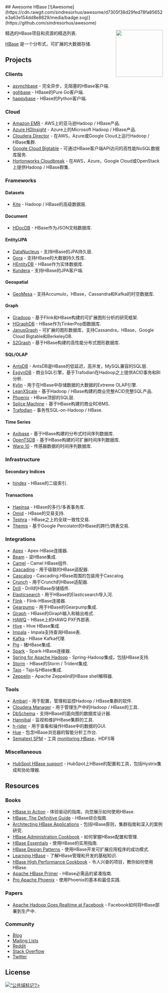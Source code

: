 <div class="github-widget" data-repo="rayokota/awesome-hbase"></div>
## Awesome HBase [![Awesome](https://cdn.rawgit.com/sindresorhus/awesome/d7305f38d29fed78fa85652e3a63e154dd8e8829/media/badge.svg)](https://github.com/sindresorhus/awesome)

[<img src="https://cdn.rawgit.com/rayokota/awesome-hbase/c197f415/hbase_logo_with_orca-2.png" align="right" width="150">](http://hbase.apache.org/)

精选的HBase项目和资源的精选列表.

[HBase](http://hbase.apache.org) 是一个分布式，可扩展的大数据存储.




    
## Projects

### Clients

* [asynchbase](https://github.com/OpenTSDB/asynchbase) - 完全异步，无阻塞的HBase客户端.
* [gohbase](https://github.com/tsuna/gohbase) -  HBase的Pure Go客户端.
* [happybase](https://github.com/wbolster/happybase) -  HBase的Python客户端.


### Cloud

* [Amazon EMR](https://aws.amazon.com/emr/) -  AWS上的亚马逊Hadoop / HBase产品.
* [Azure HDInsight](https://azure.microsoft.com/en-us/services/hdinsight/) -  Azure上的Microsoft Hadoop / HBase产品.
* [Cloudera Director](https://www.cloudera.com/products/product-components/cloudera-director.html) - 在AWS，Azure或Google Cloud上运行Hadoop / HBase集群.
* [Google Cloud Bigtable](https://cloud.google.com/bigtable/) - 可通过HBase客户端API访问的高性能NoSQL数据库服务.
* [Hortonworks Cloudbreak](https://hortonworks.com/open-source/cloudbreak/) - 在AWS，Azure，Google Cloud或OpenStack上提供Hadoop / HBase群集.

### Frameworks

#### Datasets

* [Kite](http://kitesdk.org) -  Hadoop / HBase的高级数据层.

#### Document

* [HDocDB](https://github.com/rayokota/hdocdb) -  HBase作为JSON文档数据库.

#### Entity/JPA

* [DataNucleus](http://www.datanucleus.org) - 支持HBase的JPA持久层.
* [Gora](http://gora.apache.org) - 支持HBase的大数据持久性库.
* [HEntityDB](https://github.com/rayokota/hentitydb) -  HBase作为实体数据库.
* [Kundera](https://github.com/impetus-opensource/Kundera) - 支持HBase的JPA客户端.

#### Geospatial

* [GeoMesa](http://www.geomesa.org/) - 支持Accumulo，HBase，Cassandra和Kafka的时空数据库.

#### Graph
* [Gradoop](https://github.com/dbs-leipzig/gradoop) - 基于Flink和HBase构建的可扩展图形分析的研究框架.
* [HGraphDB](https://github.com/rayokota/hgraphdb) -  HBase作为TinkerPop图数据库.
* [JanusGraph](http://janusgraph.org/) - 可扩展的图形数据库，支持Cassandra，HBase，Google Cloud Bigtable和BerkeleyDB.
* [S2Graph](http://s2graph.incubator.apache.org) - 基于HBase构建的高性能分布式图形数据库.

#### SQL/OLAP

* [AntsDB](http://antsdb.com/) -  AntsDB是HBase的低延迟，高并发，MySQL兼容的SQL层.
* [EsgynDB](https://esgyn.com/) - 商业SQL引擎，基于Trafodian在Hadoop之上提供ACID事务和BI分析.
* [Kylin](http://kylin.apache.org) - 用于在HBase中存储数据的大数据的Extreme OLAP引擎.
* [LeanXScale](http://www.leanxcale.com) - 基于Hadoop / HBase构建的商业完整ACID完整SQL产品.
* [Phoenix](https://phoenix.apache.org) -  HBase顶部的SQL层.
* [Splice Machine](https://www.splicemachine.com) - 基于HBase构建的商业RDBMS.
* [Trafodian](http://trafodion.apache.org) - 事务性SQL-on-Hadoop / HBase.

#### Time Series

* [Axibase](http://axibase.com/products/axibase-time-series-database/) - 基于HBase构建的分布式时间序列数据库.
* [OpenTSDB](http://opentsdb.net) - 基于HBase构建的可扩展时间序列数据库.
* [Warp 10](http://www.warp10.io) - 传感器数据的时间序列数据库.

### Infrastructure

#### Secondary Indices

* [hindex](https://github.com/Huawei-Hadoop/hindex) -  HBase的二级索引.

#### Transactions

* [Haeinsa](https://github.com/VCNC/haeinsa) -  HBase的多行/多表事务库.
* [Omid](https://github.com/yahoo/omid) -  HBase的交易支持.
* [Tephra](http://tephra.incubator.apache.org) -  HBase之上的全球一致性交易.
* [Themis](https://github.com/XiaoMi/themis) - 基于Google Percolator的HBase的跨行/跨表交易.

### Integrations

* [Apex](https://github.com/apache/apex-malhar/tree/master/contrib/src/main/java/com/datatorrent/contrib/hbase) -  Apex-HBase连接器.
* [Beam](https://github.com/apache/beam/tree/master/sdks/java/io/hbase) - 梁HBase集成.
* [Camel](http://camel.apache.org/hbase.html) -  Camel HBase组件.
* [Cascading](https://github.com/Cascading/cascading.hbase) - 用于级联的HBase适配器.
* [Cascalog](https://github.com/sorenmacbeth/hbase-cascalog) -  Cascading.HBase周围的包装用于Cascalog.
* [Crunch](https://github.com/apache/crunch/tree/master/crunch-hbase) - 用于Crunch的HBase适配器.
* [Drill](https://drill.apache.org/docs/querying-hbase/) -  Drill的HBase存储插件.
* [Elasticsearch](https://github.com/mallocator/Elasticsearch-HBase-River) - 用于HBase的Elasticsearch导入河.
* [Flink](https://github.com/apache/flink/tree/master/flink-connectors/flink-hbase) -  Flink-HBase连接器.
* [Gearpump](https://github.com/apache/incubator-gearpump/tree/master/external/hbase) - 用于HBase的Gearpump集成.
* [Giraph](https://github.com/apache/giraph/tree/trunk/giraph-hbase) -  HBase的Giraph输入和输出格式.
* [HAWQ](http://pivotalhd-210.docs.pivotal.io/tutorial/getting-started/hawq/pxf-hbase-external-tables.html) -  HBase上的HAWQ PXF外部表.
* [Hive](https://cwiki.apache.org/confluence/display/Hive/HBaseIntegration) -  Hive HBase集成.
* [Impala](https://www.cloudera.com/documentation/enterprise/latest/topics/impala_hbase.html) -  Impala支持查询HBase表.
* [Kafka](https://github.com/apache/hbase-connectors/tree/master/kafka) -  HBase Kafka代理.
* [Pig](https://github.com/apache/pig/tree/trunk/src/org/apache/pig/backend/hadoop/hbase) - 猪HBase集成.
* [Spark](https://github.com/hortonworks-spark/shc) -  Spark-HBase连接器.
* [Spring for Apache Hadoop](https://projects.spring.io/spring-hadoop/) -  Spring-Hadoop集成，包括HBase支持.
* [Storm](https://github.com/apache/storm/tree/master/external/storm-hbase) -  HBase的Storm / Trident集成.
* [Tajo](https://tajo.apache.org/docs/current/hbase_integration.html) -  Tajo与HBase集成.
* [Zeppelin](https://zeppelin.apache.org/docs/0.6.2/interpreter/hbase.html) -  Apache Zeppelin的HBase shell解释器.

### Tools

* [Ambari](https://ambari.apache.org) - 用于配置，管理和监控Hadoop / HBase集群的软件.
* [Cloudera Manager](https://www.cloudera.com/products/product-components/cloudera-manager.html) - 用于管理生产中的Hadoop / HBase的工具.
* [DbSchema](http://www.dbschema.com/index.html) - 支持HBase的面向图的数据库设计器.
* [Hannibal](https://github.com/sentric/hannibal) - 监视和维护HBase集群的工具.
* [h-rider](https://github.com/NiceSystems/hrider) - 用于查看和操作HBase中的数据的GUI.
* [Hue](http://gethue.com) - 包含HBase浏览器的智能分析工作台.
* [Sematext SPM](http://sematext.com/spm) - 工具 [monitoring HBase](http://sematext.com/spm/integrations/hbase-monitoring)，HDFS等

### Miscellaneous

* [HubSpot HBase support](https://github.com/HubSpot/hbase-support) -  HubSpot上HBase的配置和工具，包括Hystrix集成和协处理器.

## Resources

### Books

* [HBase in Action](https://www.manning.com/books/hbase-in-action) - 体验驱动的指南，向您展示如何使用HBase.
* [HBase: The Definitive Guide](http://shop.oreilly.com/product/0636920014348.do) -  HBase综合指南.
* [Architecting HBase Applications](http://shop.oreilly.com/product/0636920035688.do) - 包括HBase原则，集群指南和深入的案例研究.
* [HBase Administration Cookbook](https://www.packtpub.com/big-data-and-business-intelligence/hbase-administration-cookbook) - 如何掌握HBase配置和管理.
* [HBase Essentials](https://www.packtpub.com/big-data-and-business-intelligence/hbase-essentials) - 使用HBase的实用指南.
* [HBase Design Patterns](https://www.packtpub.com/big-data-and-business-intelligence/hbase-design-patterns) - 使用HBase开发可扩展应用程序的成功模式.
* [Learning HBase](https://www.packtpub.com/big-data-and-business-intelligence/learning-hbase) - 了解HBase管理和开发的基础知识.
* [HBase High Performance Cookbook](https://www.packtpub.com/big-data-and-business-intelligence/hbase-high-performance-cookbook) - 令人兴奋的项目，教你如何使用HBase.
* [Apache HBase Primer](http://www.apress.com/us/book/9781484224236) -  HBase必需品的紧凑指南.
* [Pro Apache Phoenix](http://www.apress.com/us/book/9781484223697) - 使用Phoenix的基本和最佳实践.

### Papers

* [Apache Hadoop Goes Realtime at Facebook](https://pdfs.semanticscholar.org/865a/215390cd49af9e4941e03107120e631dcaa0.pdf) -  Facebook如何将HBase部署到生产中.

### Community

* [Blog](https://blogs.apache.org/hbase/)
* [Mailing Lists](http://hbase.apache.org/mail-lists.html)
* [Reddit](https://www.reddit.com/r/hbase/)
* [Stack Overflow](https://stackoverflow.com/questions/tagged/hbase)
* [Twitter](https://twitter.com/HBase)

## License

<p xmlns:dct="http://purl.org/dc/terms/">
<a rel="license" href="http://creativecommons.org/publicdomain/mark/1.0/">
<img src="https://mirrors.creativecommons.org/presskit/buttons/88x31/svg/publicdomain.svg"
      style =“border-style：none;”  alt =“公共域标记”/&gt;
</a>
